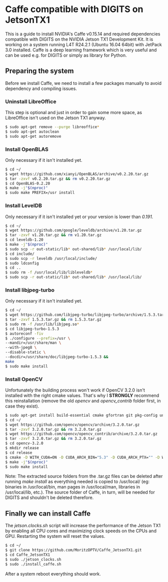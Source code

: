 # Caffe compatible with DIGITS on JetsonTX1

This is a guide to install NVIDIA's Caffe v0.15.14 and required dependencies compatible with DIGITS on the NVIDIA Jetson TX1 Development Kit. It is working on a system running L4T R24.2.1 (Ubuntu 16.04 64bit) with JetPack 3.0 installed. Caffe is a deep learning framework which is very useful and can be used e.g. for DIGITS or simply as library for Python.


## Preparing the system
Before we install Caffe, we need to install a few packages manually to avoid dependency and compiling issues.


### Uninstall LibreOffice
This step is optional and just in order to gain some more space, as LibreOffice isn't used on the Jetson TX1 anyway.
```sh
$ sudo apt-get remove --purge libreoffice*
$ sudo apt-get autoclean
$ sudo apt-get autoremove
```

### Install OpenBLAS
Only necessary if it isn't installed yet.
```sh
$ cd ~/
$ wget https://github.com/xianyi/OpenBLAS/archive/v0.2.20.tar.gz
$ tar -zxvf v0.2.20.tar.gz && rm v0.2.20.tar.gz
$ cd OpenBLAS-0.2.20
$ make -j"$(nproc)"
$ sudo make PREFIX=/usr install
```

### Install LevelDB
Only necessary if it isn't installed yet or your version is lower than *0.191*.
```sh
$ cd ~/
$ wget https://github.com/google/leveldb/archive/v1.20.tar.gz
$ tar -zxvf v1.20.tar.gz && rm v1.20.tar.gz
$ cd leveldb-1.20
$ make -j"$(nproc)"
$ sudo scp -r out-static/lib* out-shared/lib* /usr/local/lib/
$ cd include/
$ sudo scp -r leveldb /usr/local/include/
$ sudo ldconfig
$ cd ..
$ sudo rm -f /usr/local/lib/libleveldb*
$ sudo scp -r out-static/lib* out-shared/lib* /usr/local/lib/
```

### Install libjpeg-turbo
Only necessary if it isn't installed yet.
```sh
$ cd ~/
$ wget https://github.com/libjpeg-turbo/libjpeg-turbo/archive/1.5.3.tar.gz
$ tar -zxvf 1.5.3.tar.gz && rm 1.5.3.tar.gz
$ sudo rm -f /usr/lib/libjpeg.so*
$ cd libjpeg-turbo-1.5.3
$ autoreconf -fiv
$ ./configure --prefix=/usr \
--mandir=/usr/share/man \
--with-jpeg8 \
--disable-static \
--docdir=/usr/share/doc/libjpeg-turbo-1.5.3 &&
make
$ sudo make install
```

### Install OpenCV
Unfortunately the building process won't work if OpenCV 3.2.0 isn't installed with the right cmake values. That's why I **STRONGLY** recommend this reinstallation (remove the old *opencv* and *opencv_contrib* folder first, in case they exist).
```sh
$ sudo apt-get install build-essential cmake gfortran git pkg-config unzip ffmpeg qtbase5-dev python python3 python-dev python3-dev python-numpy python3-numpy libopencv-dev libgtk-3-dev libdc1394-22 libdc1394-22-dev libjpeg-dev libpng12-dev libtiff5-dev libjasper-dev libavcodec-dev libavformat-dev libswscale-dev libxine2-dev libgstreamer0.10-dev libgstreamer-plugins-base0.10-dev libv4l-dev libtbb-dev libfaac-dev libmp3lame-dev libopencore-amrnb-dev libopencore-amrwb-dev libtheora-dev libvorbis-dev libxvidcore-dev libx264-dev v4l-utils python-vtk liblapacke-dev libopenblas-dev libgdal-dev libatlas-base-dev -y
$ cd ~/
$ wget https://github.com/opencv/opencv/archive/3.2.0.tar.gz
$ tar -zxvf 3.2.0.tar.gz && rm 3.2.0.tar.gz
$ wget https://github.com/opencv/opencv_contrib/archive/3.2.0.tar.gz
$ tar -zxvf 3.2.0.tar.gz && rm 3.2.0.tar.gz
$ cd opencv-3.2.0
$ mkdir release
$ cd release
$ cmake -D WITH_CUDA=ON -D CUDA_ARCH_BIN="5.3" -D CUDA_ARCH_PTX="" -D WITH_GSTREAMER=ON -D WITH_OPENGL=ON -D WITH_LIBV4L=ON -D BUILD_TESTS=OFF -D BUILD_PERF_TESTS=OFF -D BUILD_EXAMPLES=OFF -D CMAKE_BUILD_TYPE=RELEASE -D CMAKE_INSTALL_PREFIX=/usr/local -D ENABLE_PRECOMPILED_HEADERS=OFF -D OPENCV_EXTRA_MODULES_PATH=~/opencv_contrib-3.2.0/modules ..
$ make -j"$(nproc)"
$ sudo make install
```
Note: The extracted source folders from the .tar.gz files can be deleted after running *make install* as everything needed is copied to /usr/local/ (eg: binaries in /usr/local/bin, man pages in /usr/local/man, libraries in /usr/local/lib, etc.). The source folder of Caffe, in turn, will be needed for DIGITS and shouldn't be deleted therefore.


## Finally we can install Caffe
The *jetson.clocks.sh* script will increase the performance of the Jetson TX1 by enabling all CPU cores and maximizing clock speeds on the CPUs and GPU. Restarting the system will reset the values.
```sh
$ cd ~/
$ git clone https://github.com/MoritzDPTV/Caffe_JetsonTX1.git
$ cd Caffe_JetsonTX1
$ sudo ./jetson_clocks.sh
$ sudo ./install_caffe.sh
```
After a system reboot everything should work.
